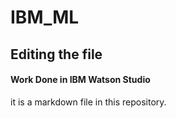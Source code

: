 # IBM_ML
## Editing the file
#### Work Done in IBM Watson Studio
it is a markdown file in this repository.
